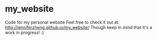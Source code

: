 # my_website
Code for my personal website
Feel free to check it out at: http://jenniferzheng.github.io/my_website/
Though keep in mind that it's a work in progress! :)
